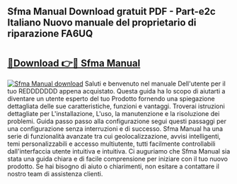 ## Sfma Manual Download gratuit PDF - Part-e2c Italiano Nuovo manuale del proprietario di riparazione FA6UQ

# <h2><a href="http://dff68cw.blite.top/?on=Sfma+Manual">🔗Download 👉🔴 Sfma Manual</a></h2>

[![Sfma Manual download](https://i.imgur.com/lujVjoI.png)](http://dff68cw.blite.top/?on=Sfma+Manual)
Saluti e benvenuto nel manuale Dell'utente per il tuo REDDDDDDD appena acquistato. Questa guida ha lo scopo di aiutarti a diventare un utente esperto del tuo Prodotto fornendo una spiegazione dettagliata delle sue caratteristiche, funzioni e vantaggi. Troverai istruzioni dettagliate per L'installazione, L'uso, la manutenzione e la risoluzione dei problemi. Guida passo passo alla configurazione segui questi passaggi per una configurazione senza interruzioni e di successo. Sfma Manual ha una serie di funzionalità avanzate tra cui geolocalizzazione, avvisi intelligenti, temi personalizzabili e accesso multiutente, tutti facilmente controllabili dall'interfaccia utente intuitiva e intuitiva. Ci auguriamo che Sfma Manual sia stata una guida chiara e di facile comprensione per iniziare con il tuo nuovo prodotto. Se hai bisogno di aiuto o chiarimenti, non esitare a contattare il nostro team di assistenza clienti.
